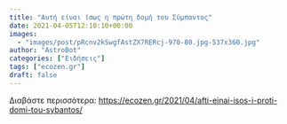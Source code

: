 ```yaml
---
title: "Αυτή είναι ίσως η πρώτη δομή του Σύμπαντος"
date: 2021-04-05T12:10:10+00:00
images:
  - "images/post/pRcnv2kSwgfAstZX7RERcj-970-80.jpg-537x360.jpg"
author: "AstroBot"
categories: ["Ειδήσεις"]
tags: ["ecozen.gr"]
draft: false
---
```




Διαβάστε περισσότερα: https://ecozen.gr/2021/04/afti-einai-isos-i-proti-domi-tou-sybantos/
